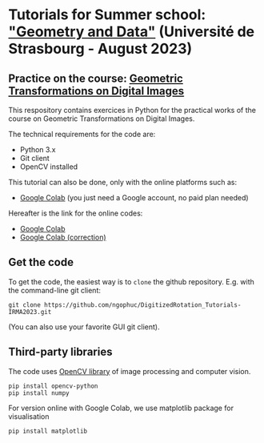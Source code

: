 # Tutorials for Summer school: <a href=https://indico.math.cnrs.fr/event/9939/>"Geometry and Data"</a> (Université de Strasbourg - August 2023)
## Practice on the course: <a href=https://indico.math.cnrs.fr/event/9939/sessions/1440/>Geometric Transformations on Digital Images</a>

This respository contains exercices in Python for the practical works of the course on Geometric Transformations on Digital Images. 

The technical requirements for the code are:
* Python 3.x
* Git client
* OpenCV installed

This tutorial can also be done, only with the online platforms such as:
* <a href=https://colab.research.google.com/> Google Colab</a> (you just need a Google account, no paid plan needed)

Hereafter is the link for the online codes:
* <a href='https://colab.research.google.com/drive/10g2PevIzVlftpVdIoEXXbgON1fKytJV6?usp=sharing'> Google Colab</a>
* <a href='https://colab.research.google.com/drive/1a4pbS9lxdcoNjYjWb02_9B5IppCou2mH?usp=sharing'> Google Colab (correction) </a>

## Get the code

To get the code, the easiest way is to `clone` the github repository. E.g. with the command-line git client:
```  
git clone https://github.com/ngophuc/DigitizedRotation_Tutorials-IRMA2023.git
```
(You can also use your favorite GUI git client).

## Third-party libraries

The code uses <a href=https://opencv.org/>OpenCV library</a> of image processing and computer vision. 
```
pip install opencv-python
pip install numpy
```
For version online with Google Colab, we use matplotlib package for visualisation
```
pip install matplotlib
```

